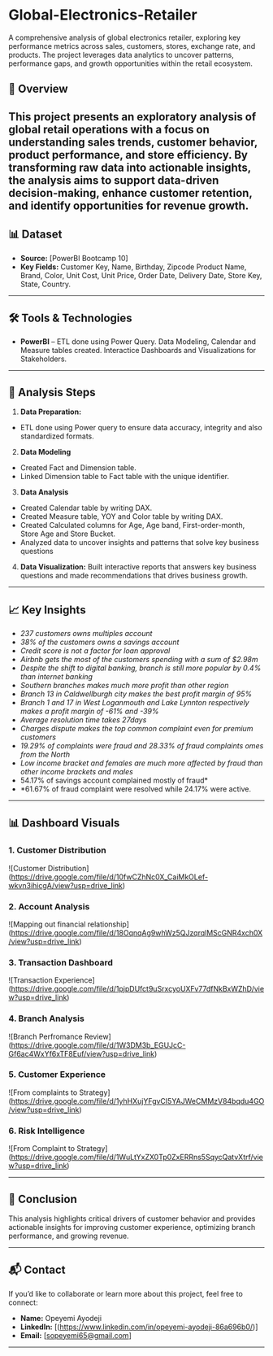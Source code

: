 # Global-Electronics-Retailer
A comprehensive analysis of global electronics retailer, exploring key performance metrics across sales, customers, stores, exchange rate, and products. The project leverages data analytics to uncover patterns, performance gaps, and growth opportunities within the retail ecosystem.

## 📌 Overview
This project presents an exploratory analysis of global retail operations with a focus on understanding sales trends, customer behavior, product performance, and store efficiency. By transforming raw data into actionable insights, the analysis aims to support data-driven decision-making, enhance customer retention, and identify opportunities for revenue growth.
---

## 📊 Dataset  
- **Source:** [PowerBI Bootcamp 10]  
- **Key Fields:** Customer Key, Name, Birthday, Zipcode Product Name, Brand, Color, Unit Cost, Unit Price, Order Date, Delivery Date, Store Key, State, Country.  
---

## 🛠️ Tools & Technologies  
- **PowerBI** – ETL done using Power Query. Data Modeling, Calendar and Measure tables created. Interactice Dashboards and Visualizations for Stakeholders.
---

## 🔎 Analysis Steps
1. **Data Preparation:**
- ETL done using Power query to ensure data accuracy, integrity and also standardized formats.

2. **Data Modeling**
- Created Fact and Dimension table.
- Linked Dimension table to Fact table with the unique identifier.

3. **Data Analysis**
- Created Calendar table by writing DAX.
- Created Measure table, YOY and Color table by writing DAX.
- Created Calculated columns for Age, Age band, First-order-month, Store Age and Store Bucket.
- Analyzed data to uncover insights and patterns that solve key business questions

4. **Data Visualization:** Built interactive reports that answers key business questions and made recommendations that drives business growth.

---

## 📈 Key Insights  
- *237 customers owns multiples account*  
- *38% of the customers owns a savings account*
- *Credit score is not a factor for loan approval* 
- *Airbnb gets the most of the customers spending with a sum of $2.98m*
- *Despite the shift to digital banking, branch is still more popular by 0.4% than internet banking*
- *Southern branches makes much more profit than other region*
- *Branch 13 in Caldwellburgh city makes the best profit margin of 95%*
- *Branch 1 and 17 in West Loganmouth and Lake Lynnton respectively makes a profit margin of -61% and -39%*
- *Average resolution time takes 27days*
- *Charges dispute makes the top common complaint even for premium customers*
- *19.29% of complaints were fraud and 28.33% of fraud complaints omes from the North*
- *Low income bracket and females are much more affected by fraud than other income brackets and males*
-  54.17% of savings account complained mostly of fraud*
-  *61.67% of fraud complaint were resolved while 24.17% were active.

---
## 📊 Dashboard Visuals  

### 1. Customer Distribution  
![Customer Distribution] (https://drive.google.com/file/d/10fwCZhNc0X_CaiMkOLef-wkvn3ihicgA/view?usp=drive_link)

### 2. Account Analysis
![Mapping out financial relationship] (https://drive.google.com/file/d/18OqnqAg9whWz5QJzqrqlMScGNR4xch0X/view?usp=drive_link)

### 3. Transaction Dashboard  
![Transaction Experience] (https://drive.google.com/file/d/1pjpDUfct9uSrxcyoUXFv77dfNkBxWZhD/view?usp=drive_link)

### 4. Branch Analysis  
![Branch Perfromance Review] (https://drive.google.com/file/d/1W3DM3b_EGUJcC-Gf6ac4WxYf6xTF8Euf/view?usp=drive_link)

### 5. Customer Experience  
![From complaints to Strategy] (https://drive.google.com/file/d/1yhHXujYFgvCI5YAJWeCMMzV84bqdu4GO/view?usp=drive_link)

### 6. Risk Intelligence  
![From Complaint to Strategy] (https://drive.google.com/file/d/1WuLtYxZX0Tp0ZxERRns5SqycQatvXtrf/view?usp=drive_link)

---

## 📝 Conclusion  
This analysis highlights critical drivers of customer behavior and provides actionable insights for improving customer experience, optimizing branch performance, and growing revenue.

---

## 📬 Contact  
If you’d like to collaborate or learn more about this project, feel free to connect:  
- **Name:** Opeyemi Ayodeji
- **LinkedIn:** [(https://www.linkedin.com/in/opeyemi-ayodeji-86a696b0/)]  
- **Email:** [sopeyemi65@gmail.com]  

---
